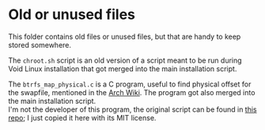 # Old or unused files

This folder contains old files or unused files, but that are handy to keep stored somewhere.

The `chroot.sh` script is an old version of a script meant to be run during Void Linux installation that got merged into the main installation script.

The `btrfs_map_physical.c` is a C program, useful to find physical offset for the swapfile, mentioned in the [Arch Wiki](https://wiki.archlinux.org/title/Power_management/Suspend_and_hibernate#Hibernation_into_swap_file_on_Btrfs). The program got also merged into the main installation script.  
I'm not the developer of this program, the original script can be found in [this repo](https://github.com/osandov/osandov-linux); I just copied it here with its MIT license.
